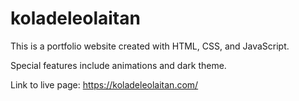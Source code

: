 # koladeleolaitan

This is a portfolio website created with HTML, CSS, and JavaScript.

Special features include animations and dark theme.

Link to live page:
https://koladeleolaitan.com/
